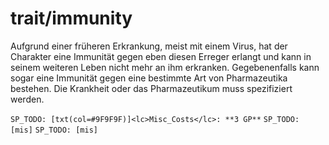 # trait/immunity

Aufgrund einer früheren Erkrankung, meist mit einem Virus, hat der Charakter eine Immunität gegen eben diesen Erreger erlangt und kann in seinem weiteren Leben nicht mehr an ihm erkranken. Gegebenenfalls kann sogar eine Immunität gegen eine bestimmte Art von Pharmazeutika bestehen. Die Krankheit oder das Pharmazeutikum muss spezifiziert werden.

`SP_TODO: [txt(col=#9F9F9F)]<lc>Misc_Costs</lc>: **3 GP**`
`SP_TODO: [mis]`
`SP_TODO: [mis]`